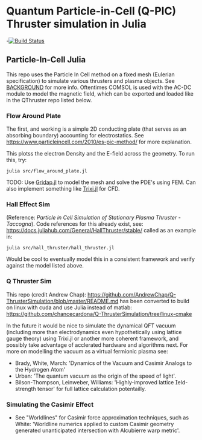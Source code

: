 # Quantum Particle-in-Cell (Q-PIC) Thruster simulation in Julia

-[![Build Status](https://github.com/chancecardona/QpicThruster.jl/actions/workflows/CI.yml/badge.svg?branch=main)](https://github.com/chancecardona/QpicThruster.jl/actions/workflows/CI.yml?query=branch%3Amain)

## Particle-In-Cell Julia

This repo uses the Particle In Cell method on a fixed mesh (Eulerian specification) to simulate various thrusters and plasma objects.
See [BACKGROUND](BACKGROUND.md) for more info.
Oftentimes COMSOL is used with the AC-DC module to model the magnetic field, which can be exported and loaded like in the QThruster repo listed below.

### Flow Around Plate
The first, and working is a simple 2D conducting plate (that serves as an absorbing boundary) accounting for electrostatics.
See https://www.particleincell.com/2010/es-pic-method/ for more explanation.

This plotss the electron Density and the E-field across the geometry.
To run this, try:
```
julia src/flow_around_plate.jl
```

TODO: Use [Gridap.jl](https://github.com/gridap/Tutorials/blob/master/docs/src/index.md) to model the mesh and solve the PDE's using FEM.
Can also implement something like [Trixi.jl](https://github.com/trixi-framework/Trixi.jl) for CFD.

### Hall Effect Sim
(Reference: *Particle in Cell Simulation of Stationary Plasma Thruster - Taccogna*).
Code references for this already exist, see: https://docs.juliahub.com/General/HallThruster/stable/
called as an example in:
```
julia src/hall_thruster/hall_thruster.jl
```

Would be cool to eventually model this in a consistent framework and verify against the model listed above.

### Q Thruster Sim
This repo (credit Andrew Chap): 
https://github.com/AndrewChap/Q-ThrusterSimulation/blob/master/README.md
has been converted to build on linux with cuda and use Julia instead of matlab:
https://github.com/chancecardona/Q-ThrusterSimulation/tree/linux-cmake

In the future it would be nice to simulate the dynamical QFT vacuum (including more than electrodynamics even hypothetically using lattice gauge theory) using Trixi.jl or another more coherent framework, and possibly take advantage of acclerated hardware and algorithms next. 
For more on modelling the vacuum as a virtual fermionic plasma see:
- Brady, White, March: 'Dynamics of the Vacuum and Casimir Analogs to the Hydrogen Atom'
- Urban: 'The quantum vacuum as the origin of the speed of light'.
- Bilson-Thompson, Leinweber, Williams: 'Highly-improved lattice eld-strength tensor' for full lattice calculation potentailly.

### Simulating the Casimir Effect
- See "Worldlines" for Casimir force approximation techniques, such as White: 'Worldline numerics applied to custom Casimir geometry generated unanticipated intersection with Alcubierre warp metric'.
